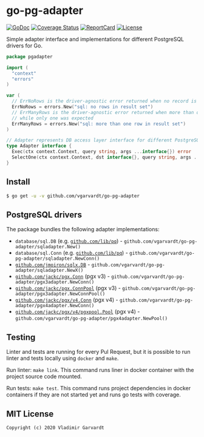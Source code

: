 # go-pg-adapter

[![GoDoc](https://godoc.org/github.com/vgarvardt/go-pg-adapter?status.svg)](https://godoc.org/github.com/vgarvardt/go-pg-adapter)
[![Coverage Status](https://codecov.io/gh/vgarvardt/go-pg-adapter/branch/master/graph/badge.svg)](https://codecov.io/gh/vgarvardt/go-pg-adapter)
[![ReportCard](https://goreportcard.com/badge/github.com/vgarvardt/go-pg-adapter)](https://goreportcard.com/report/github.com/vgarvardt/go-pg-adapter)
[![License](https://img.shields.io/npm/l/express.svg)](http://opensource.org/licenses/MIT)

Simple adapter interface and implementations for different PostgreSQL drivers for Go.

```go
package pgadapter

import (
  "context"
  "errors"
)

var (
  // ErrNoRows is the driver-agnostic error returned when no record is found
  ErrNoRows = errors.New("sql: no rows in result set")
  // ErrManyRows is the driver-agnostic error returned when more than one record is found
  // while only one was expected
  ErrManyRows = errors.New("sql: more than one row in result set")
)

// Adapter represents DB access layer interface for different PostgreSQL drivers
type Adapter interface {
  Exec(ctx context.Context, query string, args ...interface{}) error
  SelectOne(ctx context.Context, dst interface{}, query string, args ...interface{}) error
}
```

## Install

```bash
$ go get -u -v github.com/vgarvardt/go-pg-adapter
```

## PostgreSQL drivers

The package bundles the following adapter implementations:

- `database/sql.DB` (e.g. [`github.com/lib/pq`]) - `github.com/vgarvardt/go-pg-adapter/sqladapter.New()`
- `database/sql.Conn` (e.g. [`github.com/lib/pq`]) - `github.com/vgarvardt/go-pg-adapter/sqladapter.NewConn()`
- [`github.com/jmoiron/sqlx.DB`] - `github.com/vgarvardt/go-pg-adapter/sqladapter.NewX()`
- [`github.com/jackc/pgx.Conn`] (pgx v3) - `github.com/vgarvardt/go-pg-adapter/pgx3adapter.NewConn()`
- [`github.com/jackc/pgx.ConnPool`] (pgx v3) - `github.com/vgarvardt/go-pg-adapter/pgx3adapter.NewConnPool()`
- [`github.com/jackc/pgx/v4.Conn`] (pgx v4) - `github.com/vgarvardt/go-pg-adapter/pgx4adapter.NewConn()`
- [`github.com/jackc/pgx/v4/pgxpool.Pool`] (pgx v4) - `github.com/vgarvardt/go-pg-adapter/pgx4adapter.NewPool()`

## Testing

Linter and tests are running for every Pul Request, but it is possible to run linter and tests locally using `docker`
and `make`.

Run linter: `make link`. This command runs liner in docker container with the project source code mounted.

Run tests: `make test`. This command runs project dependencies in docker containers if they are not started yet and runs
go tests with coverage.

## MIT License

```
Copyright (c) 2020 Vladimir Garvardt
```

<!-- @formatter:off -->
[`github.com/lib/pq`]: https://github.com/lib/pq
[`github.com/jmoiron/sqlx.DB`]: https://github.com/jmoiron/sqlx
[`github.com/jackc/pgx.Conn`]: https://github.com/jackc/pgx
[`github.com/jackc/pgx.ConnPool`]: https://github.com/jackc/pgx
[`github.com/jackc/pgx/v4.Conn`]: https://github.com/jackc/pgx
[`github.com/jackc/pgx/v4/pgxpool.Pool`]: https://github.com/jackc/pgx
